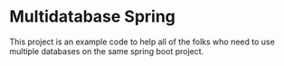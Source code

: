 # Multidatabase Spring

This project is an example code to help all of the folks who need to use multiple databases on the same spring boot project.

